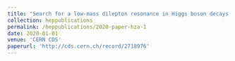 ```yaml
---
title: "Search for a low-mass dilepton resonance in Higgs boson decays to four-lepton final states at 13 TeV"
collection: heppublications
permalink: /heppublications/2020-paper-hza-1
date: 2020-01-01
venue: 'CERN CDS'
paperurl: 'http://cds.cern.ch/record/2718976'
---
```


